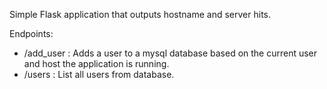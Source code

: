 Simple Flask application that outputs hostname and server hits.

Endpoints:
  - /add_user : Adds a user to a mysql database based on the current user and host the application is running.
  - /users : List all users from database.
